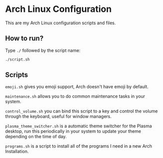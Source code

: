 # Arch Linux Configuration
This are my Arch Linux configuration scripts and files.

## How to run?
Type `./` followed by the script name:
```bash
./script.sh
```
## Scripts
`emoji.sh` gives you emoji support, Arch doesn't have emoji by default.

`maintenance.sh` allows you to do common maintenance tasks in your system.

`control_volume.sh` you can bind this script to a key and control the volume through the keyboard, useful for window managers.

`plasma_theme_switcher.sh` is a automatic theme switcher for the Plasma desktop, run this periodically in your system to update your theme depending on the time of day.

`programs.sh` is a script to install all of the programs I need in a new Arch Installation.

